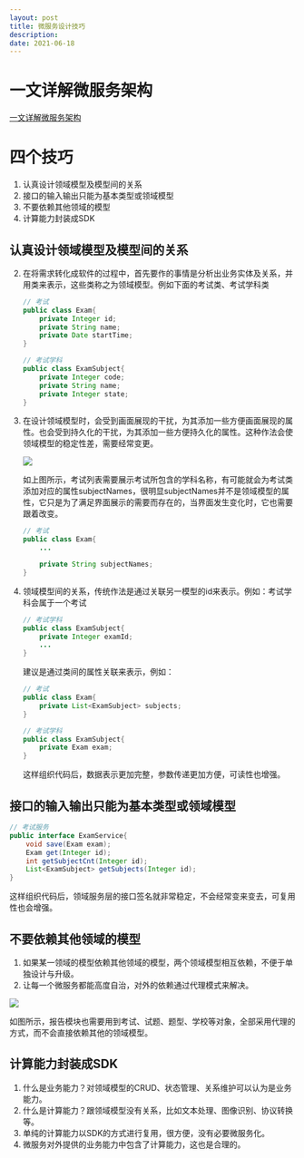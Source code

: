 ```yaml
---
layout: post
title: 微服务设计技巧
description: 
date: 2021-06-18
---
```


# 一文详解微服务架构

[一文详解微服务架构](https://www.zhihu.com/question/65502802)

# 四个技巧

1. 认真设计领域模型及模型间的关系
2. 接口的输入输出只能为基本类型或领域模型
3. 不要依赖其他领域的模型
4. 计算能力封装成SDK

## 认真设计领域模型及模型间的关系

2. 在将需求转化成软件的过程中，首先要作的事情是分析出业务实体及关系，并用类来表示，这些类称之为领域模型。例如下面的考试类、考试学科类

    ``` java
    // 考试
    public class Exam{
        private Integer id;
        private String name;
        private Date startTime;
    }

    // 考试学科
    public class ExamSubject{
        private Integer code;
        private String name;
        private Integer state;
    }
    ```

3. 在设计领域模型时，会受到画面展现的干扰，为其添加一些方便画面展现的属性。也会受到持久化的干扰，为其添加一些方便持久化的属性。这种作法会使领域模型的稳定性差，需要经常变更。

    <img src="../../../assets/images/micro-service-design-tips/examList.png">

    如上图所示，考试列表需要展示考试所包含的学科名称，有可能就会为考试类添加对应的属性subjectNames，很明显subjectNames并不是领域模型的属性，它只是为了满足界面展示的需要而存在的，当界面发生变化时，它也需要跟着改变。

    ``` java
    // 考试
    public class Exam{
        ...

        private String subjectNames;
    }

    ```

4. 领域模型间的关系，传统作法是通过关联另一模型的id来表示。例如：考试学科会属于一个考试

    ``` java
    // 考试学科
    public class ExamSubject{
        private Integer examId;
        ...
    }

    ```

    建议是通过类间的属性关联来表示，例如：

    ``` java
    // 考试
    public class Exam{
        private List<ExamSubject> subjects;
    }

    // 考试学科
    public class ExamSubject{
        private Exam exam;
    }
    ```

    这样组织代码后，数据表示更加完整，参数传递更加方便，可读性也增强。

## 接口的输入输出只能为基本类型或领域模型

``` java
// 考试服务
public interface ExamService{
    void save(Exam exam);
    Exam get(Integer id);
    int getSubjectCnt(Integer id);
    List<ExamSubject> getSubjects(Integer id);
}
```

这样组织代码后，领域服务层的接口签名就非常稳定，不会经常变来变去，可复用性也会增强。

## 不要依赖其他领域的模型

1. 如果某一领域的模型依赖其他领域的模型，两个领域模型相互依赖，不便于单独设计与升级。
2. 让每一个微服务都能高度自治，对外的依赖通过代理模式来解决。

<img src="../../../assets/images/micro-service-design-tips/reportApi.png">

如图所示，报告模块也需要用到考试、试题、题型、学校等对象，全部采用代理的方式，而不会直接依赖其他的领域模型。

## 计算能力封装成SDK

1. 什么是业务能力？对领域模型的CRUD、状态管理、关系维护可以认为是业务能力。
2. 什么是计算能力？跟领域模型没有关系，比如文本处理、图像识别、协议转换等。
3. 单纯的计算能力以SDK的方式进行复用，很方便，没有必要微服务化。
4. 微服务对外提供的业务能力中包含了计算能力，这也是合理的。






